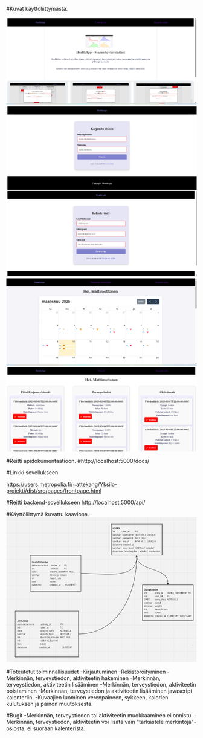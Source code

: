 #Kuvat käyttöliittymästä.

![Etusivu ennen kirjautumista](img/Kayttoliittyma_etusivu.png)
![Kirjautumissivu](img/Kayttoliittyma_kirjautuminen.png)
![Rekistöröitymissivu](img/Kayttoliittyma_rekistoroityminen.png)
![Käyttäjän etusivu](img/Kayttoliittyma_kayttajanetusivu.png)
![Käyttäjän merkinnät](img/Kayttoliittyma_merkinnat.png)


#Reitti apidokumentaatioon.
#http://localhost:5000/docs/

#Linkki sovellukseen

https://users.metropolia.fi/~attekang/Yksilo-projekti/dist/src/pages/frontpage.html

#Reitti backend-sovellukseen
http://localhost:5000/api/

#Käyttöliittymä kuvattu kaaviona.
![Etusivu ennen kirjautumista](img/Kayttoliittyma_kaavio.png)


#Toteutetut toiminnallisuudet
-Kirjautuminen
-Rekistöröityminen
-Merkinnän, terveystiedon, aktiviteetin hakeminen
-Merkinnän, terveystiedon, aktiviteetin lisääminen
-Merkinnän, terveystiedon, aktiviteetin poistaminen
-Merkinnän, terveystiedon ja aktiviteetin lisääminen javascript kalenteriin.
-Kuvaajien luominen verenpaineen, sykkeen, kalorien kulutuksen ja painon muutoksesta.

#Bugit
-Merkinnän, terveystiedon tai aktiviteetin muokkaaminen ei onnistu.
-Merkinnän, terveystiedon, aktiviteetin voi lisätä vain "tarkastele merkintöjä"-osiosta, ei suoraan kalenterista.

